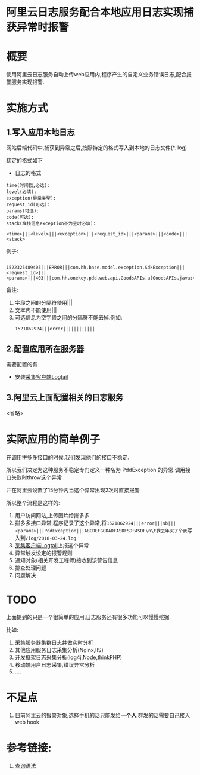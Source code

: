 # 阿里云日志服务配合本地应用日志实现捕获异常时报警

# 概要

使用阿里云日志服务自动上传web应用内,程序产生的自定义业务错误日志,配合报警服务实现报警.

# 实施方式

## 1.写入应用本地日志

网站后端代码中,捕获到异常之后,按照特定的格式写入到本地的日志文件(*. log)

初定的格式如下

* 日志的格式

```
time(时间戳,必选): 
level(必填):
exception(异常类型):
request_id(可选):
params(可选):
code(可选):
stack(堆栈信息exception不为空时必填):

<time>|||<level>|||<exception>|||<request_id>|||<params>|||<code>|||<stack>
```

例子:
```

1522325489403|||ERROR|||com.hh.base.model.exception.SdkException|||<request_id>|||<params>|||403|||com.hh.onekey.pdd.web.api.GoodsAPIs.a(GoodsAPIs.java:47)s

```


备注:
1. 字段之间的分隔符使用|||
1. 文本内不能使用|||
2. 可选信息为空字段之间的分隔符不能去掉.例如:
    ```
    1521862924|||error||||||||||||
    ```

## 2.配置应用所在服务器

需要配置的有
* 安装[采集客户端Logtail](https://help.aliyun.com/document_detail/28979.html?spm=a2c4g.11186623.6.601.ydSNYv)

## 3.阿里云上面配置相关的日志服务

<省略>

# 实际应用的简单例子

在调用拼多多接口的时候,我们发现他们的接口不稳定.

所以我们决定为这种服务不稳定专门定义一种名为 PddException 的异常.调用接口失败时throw这个异常

并在阿里云设置了15分钟内当这个异常出现2次时直接报警

所以整个流程是这样的:

1. 用户访问网站,上传图片给拼多多
1. 拼多多接口异常,程序记录了这个异常,将`1521862924|||error|||sb|||<params>|||PddException|||ABCDEFGGDADFASDFSDFASDF\n\t我去年买了个表`写入到`/log/2018-03-24.log`
1. [采集客户端Logtail](https://help.aliyun.com/document_detail/28979.html?spm=a2c4g.11186623.6.601.ydSNYv)上报这个异常
1. 异常触发设定的报警规则
2. 通知对象(相关开发工程师)接收到该警告信息
3. 排查处理问题
4. 问题解决



# TODO

上面提到的只是一个很简单的应用,日志服务还有很多功能可以慢慢挖掘.

比如:

1. 采集服务器集群日志并做实时分析
2. 其他应用服务日志采集分析(Nginx,IIS)
3. 开发框架日志采集分析(log4j,Node,thinkPHP)
4. 移动端用户日志采集,错误异常分析
5. ....


# 不足点
1. 目前阿里云的报警对象,选择手机的话只能发给**一个人**.群发的话需要自己接入 web hook


# 参考链接:
1. [查询语法](https://help.aliyun.com/document_detail/29060.html?spm=5176.10560872.0.0.444034c0qbmBXJ)